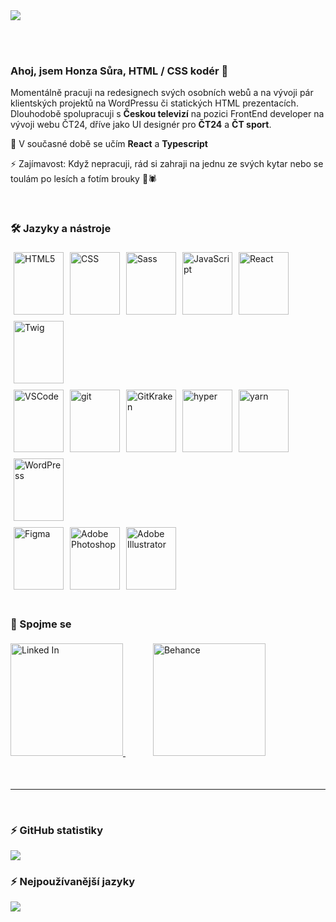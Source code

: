 <picture>
  <source media="(prefers-color-scheme: dark)" srcset="https://github.com/jsuradesign/jsuradesign/blob/feature/v2/assets/v2/hero-bg-dark.png?raw=true">
  <img src="https://github.com/jsuradesign/jsuradesign/blob/feature/v2/assets/v2/hero-bg-light.png?raw=true">
</picture>

<br clear="left"/><br>

### Ahoj, jsem Honza Sůra, HTML / CSS kodér 👋

<p>
Momentálně pracuji na redesignech svých osobních webů a na vývoji pár klientských projektů na WordPressu či statických HTML prezentacích. <br>
Dlouhodobě spolupracuji s <strong>Českou televizí</strong> na pozici FrontEnd developer na vývoji webu ČT24, dříve jako UI designér pro <strong>ČT24</strong> a <strong>ČT sport</strong>. <br>
</p>
<p>
🌱 V současné době se učím <strong>React</strong> a <strong>Typescript</strong>
</p>
<p>
⚡ Zajímavost: Když nepracuji, rád si zahraji na jednu ze svých kytar nebo se toulám po lesích a fotím brouky 🐞🕷️
</p>
<br clear="left"/>

### 🛠️ Jazyky a nástroje

<div>
    <picture>
        <source media="(prefers-color-scheme: dark)" srcset="https://github.com/jsuradesign/jsuradesign/blob/feature/v2/assets/v2/html-icon-dark.svg?raw=true">
        <img align="left" src="https://github.com/jsuradesign/jsuradesign/blob/feature/v2/assets/v2/html-icon-light.svg?raw=true" title="HTML5" vspace="5" hspace="5" width="80" height="100">
    </picture>
    <picture>
        <source media="(prefers-color-scheme: dark)" srcset="https://github.com/jsuradesign/jsuradesign/blob/feature/v2/assets/v2/css-icon-dark.svg?raw=true">
        <img align="left" src="https://github.com/jsuradesign/jsuradesign/blob/feature/v2/assets/v2/css-icon-light.svg?raw=true" title="CSS" vspace="5" hspace="5" width="80" height="100">
    </picture>
    <picture>
        <source media="(prefers-color-scheme: dark)" srcset="https://github.com/jsuradesign/jsuradesign/blob/feature/v2/assets/v2/sass-icon-dark.svg?raw=true">
        <img align="left" src="https://github.com/jsuradesign/jsuradesign/blob/feature/v2/assets/v2/sass-icon-light.svg?raw=true" title="Sass" vspace="5" hspace="5" width="80" height="100">
    </picture>
    <picture>
        <source media="(prefers-color-scheme: dark)" srcset="https://github.com/jsuradesign/jsuradesign/blob/feature/v2/assets/v2/javascript-icon-dark.svg?raw=true">
        <img align="left" src="https://github.com/jsuradesign/jsuradesign/blob/feature/v2/assets/v2/javascript-icon-light.svg?raw=true" title="JavaScript" vspace="5" hspace="5" width="80" height="100">
    </picture>
    <picture>
        <source media="(prefers-color-scheme: dark)" srcset="https://github.com/jsuradesign/jsuradesign/blob/feature/v2/assets/v2/react-icon-dark.svg?raw=true">
        <img align="left" src="https://github.com/jsuradesign/jsuradesign/blob/feature/v2/assets/v2/react-icon-light.svg?raw=true" title="React" vspace="5" hspace="5" width="80" height="100">
    </picture>
    <picture>
        <source media="(prefers-color-scheme: dark)" srcset="https://github.com/jsuradesign/jsuradesign/blob/feature/v2/assets/v2/twig-icon-dark.svg?raw=true">
        <img align="left" src="https://github.com/jsuradesign/jsuradesign/blob/feature/v2/assets/v2/twig-icon-light.svg?raw=true" title="Twig" vspace="5" hspace="5" width="80" height="100">
    </picture>
</div>

<br clear="left"/>

<div>
    <picture>
        <source media="(prefers-color-scheme: dark)" srcset="https://github.com/jsuradesign/jsuradesign/blob/feature/v2/assets/v2/vscode-icon-dark.svg?raw=true">
        <img align="left" src="https://github.com/jsuradesign/jsuradesign/blob/feature/v2/assets/v2/vscode-icon-light.svg?raw=true" title="VSCode" vspace="5" hspace="5" width="80" height="100">
    </picture>
    <picture>
        <source media="(prefers-color-scheme: dark)" srcset="https://github.com/jsuradesign/jsuradesign/blob/feature/v2/assets/v2/git-icon-dark.svg?raw=true">
        <img align="left" src="https://github.com/jsuradesign/jsuradesign/blob/feature/v2/assets/v2/git-icon-light.svg?raw=true" title="git" vspace="5" hspace="5" width="80" height="100">
    </picture>
    <picture>
        <source media="(prefers-color-scheme: dark)" srcset="https://github.com/jsuradesign/jsuradesign/blob/feature/v2/assets/v2/gitkraken-icon-dark.svg?raw=true">
        <img align="left" src="https://github.com/jsuradesign/jsuradesign/blob/feature/v2/assets/v2/gitkraken-icon-light.svg?raw=true" title="GitKraken" vspace="5" hspace="5" width="80" height="100">
    </picture>
    <picture>
        <source media="(prefers-color-scheme: dark)" srcset="https://github.com/jsuradesign/jsuradesign/blob/feature/v2/assets/v2/hyper-icon-dark.svg?raw=true">
        <img align="left" src="https://github.com/jsuradesign/jsuradesign/blob/feature/v2/assets/v2/hyper-icon-light.svg?raw=true" title="hyper" vspace="5" hspace="5" width="80" height="100">
    </picture>
    <picture>
        <source media="(prefers-color-scheme: dark)" srcset="https://github.com/jsuradesign/jsuradesign/blob/feature/v2/assets/v2/yarn-icon-dark.svg?raw=true">
        <img align="left" src="https://github.com/jsuradesign/jsuradesign/blob/feature/v2/assets/v2/yarn-icon-light.svg?raw=true" title="yarn" vspace="5" hspace="5" width="80" height="100">
    </picture>
    <picture>
        <source media="(prefers-color-scheme: dark)" srcset="https://github.com/jsuradesign/jsuradesign/blob/feature/v2/assets/v2/wordpress-icon-dark.svg?raw=true">
        <img align="left" src="https://github.com/jsuradesign/jsuradesign/blob/feature/v2/assets/v2/wordpress-icon-light.svg?raw=true" title="WordPress" vspace="5" hspace="5" width="80" height="100">
    </picture>
</div>

<br clear="left"/>

<div>
    <picture>
        <source media="(prefers-color-scheme: dark)" srcset="https://github.com/jsuradesign/jsuradesign/blob/feature/v2/assets/v2/figma-icon-dark.svg?raw=true">
        <img align="left" src="https://github.com/jsuradesign/jsuradesign/blob/feature/v2/assets/v2/figma-icon-light.svg?raw=true" title="Figma" vspace="5" hspace="5" width="80" height="100">
    </picture>
    <picture>
        <source media="(prefers-color-scheme: dark)" srcset="https://github.com/jsuradesign/jsuradesign/blob/feature/v2/assets/v2/photoshop-icon-dark.svg?raw=true">
        <img align="left" src="https://github.com/jsuradesign/jsuradesign/blob/feature/v2/assets/v2/photoshop-icon-light.svg?raw=true" title="Adobe Photoshop" vspace="5" hspace="5" width="80" height="100">
    </picture>
    <picture>
        <source media="(prefers-color-scheme: dark)" srcset="https://github.com/jsuradesign/jsuradesign/blob/feature/v2/assets/v2/illustrator-icon-dark.svg?raw=true">
        <img align="left" src="https://github.com/jsuradesign/jsuradesign/blob/feature/v2/assets/v2/illustrator-icon-light.svg?raw=true" title="Adobe Illustrator" vspace="5" hspace="5" width="80" height="100">
    </picture>
</div>

<br clear="left"/><br>

### 📳 Spojme se

<div>
    <a href="https://www.linkedin.com/in/jansura/">
        <picture>
            <source media="(prefers-color-scheme: dark)" srcset="https://github.com/jsuradesign/jsuradesign/blob/feature/v2/assets/v2/linked-in-light.svg?raw=true">
            <source media="(prefers-color-scheme: light), (prefers-color-scheme: no-preference)" srcset="https://github.com/jsuradesign/jsuradesign/blob/feature/v2/assets/v2/linked-in-dark.svg?raw=true">
            <img src="https://github.com/jsuradesign/jsuradesign/blob/feature/v2/assets/v2/linked-in-dark.svg?raw=true" title="Linked In" vspace="5" hspace="0" width="180">
        </picture>
    </a>
    <img hspace="20" />
    <a href="https://www.behance.net/info75736c3d">
        <picture>
            <source media="(prefers-color-scheme: dark)" srcset="https://github.com/jsuradesign/jsuradesign/blob/feature/v2/assets/v2/behance-light.svg?raw=true">
            <source media="(prefers-color-scheme: light), (prefers-color-scheme: no-preference)" srcset="https://github.com/jsuradesign/jsuradesign/blob/feature/v2/assets/v2/behance-dark.svg?raw=true">
            <img src="https://github.com/jsuradesign/jsuradesign/blob/feature/v2/assets/v2/behance-dark.svg?raw=true" title="Behance" vspace="5" hspace="0" width="180">
        </picture>
    </a>
</div>
<br clear="left"/><br>
<hr />
<br clear="left"/>

### ⚡️ GitHub statistiky

<picture>
    <source
    srcset="https://github-readme-stats.vercel.app/api?username=jsuradesign&show_icons=true&theme=dark&locale=cs&hide=contribs&include_all_commits&count_private=true&include_all_commits=true&hide_border=true&hide_title=true"
    media="(prefers-color-scheme: dark)"
    />
    <source
    srcset="https://github-readme-stats.vercel.app/api?username=jsuradesign&show_icons=true&theme=light&locale=cs&hide=contribs&include_all_commits&count_private=true&include_all_commits=true&hide_border=true"
    media="(prefers-color-scheme: light), (prefers-color-scheme: no-preference)"
    />
    <img src="https://github-readme-stats.vercel.app/api?username=jsuradesign&show_icons=true&locale=cs&hide=contribs&include_all_commits&count_private=true&include_all_commits=true&hide_border=true" />
</picture>

### ⚡️ Nejpoužívanější jazyky

<picture>
    <source
    srcset="https://github-readme-stats.vercel.app/api/top-langs/?username=jsuradesign&layout=compact&theme=dark&locale=cs&hide_border=true&hide_title=true"
    media="(prefers-color-scheme: dark)"
    />
    <source
    srcset="https://github-readme-stats.vercel.app/api/top-langs/?username=jsuradesign&layout=compact&theme=light&locale=cs&hide_border=true"
    media="(prefers-color-scheme: light), (prefers-color-scheme: no-preference)"
    />
    <img src="https://github-readme-stats.vercel.app/api/top-langs/?username=jsuradesign&layout=compact&locale=cs&hide_border=true" align="top" />
</picture>

<!--
<picture>
    <source media="(prefers-color-scheme: dark)" srcset="">
    <source media="(prefers-color-scheme: light), (prefers-color-scheme: no-preference)" srcset="">
    <img src="">
</picture>
-->
